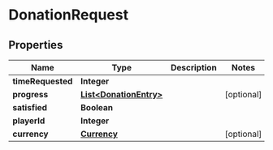 

# DonationRequest


## Properties

| Name | Type | Description | Notes |
|------------ | ------------- | ------------- | -------------|
|**timeRequested** | **Integer** |  |  |
|**progress** | [**List&lt;DonationEntry&gt;**](DonationEntry.md) |  |  [optional] |
|**satisfied** | **Boolean** |  |  |
|**playerId** | **Integer** |  |  |
|**currency** | [**Currency**](Currency.md) |  |  [optional] |



